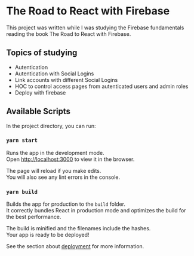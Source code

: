 # The Road to React with Firebase

This project was written while I was studying the Firebase fundamentals reading
the book The Road to React with Firebase.

## Topics of studying
- Autentication
- Autentication with Social Logins
- Link accounts with different Social Logins
- HOC to control access pages from autenticated users and admin roles
- Deploy with firebase

## Available Scripts

In the project directory, you can run:

### `yarn start`

Runs the app in the development mode.\
Open [http://localhost:3000](http://localhost:3000) to view it in the browser.

The page will reload if you make edits.\
You will also see any lint errors in the console.

### `yarn build`

Builds the app for production to the `build` folder.\
It correctly bundles React in production mode and optimizes the build for the best performance.

The build is minified and the filenames include the hashes.\
Your app is ready to be deployed!

See the section about [deployment](https://facebook.github.io/create-react-app/docs/deployment) for more information.

